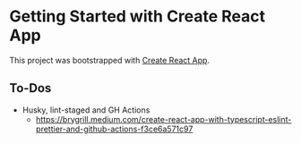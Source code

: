 # Getting Started with Create React App

This project was bootstrapped with [Create React App](https://github.com/facebook/create-react-app).

## To-Dos

- Husky, lint-staged and GH Actions
  - https://brygrill.medium.com/create-react-app-with-typescript-eslint-prettier-and-github-actions-f3ce6a571c97
